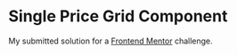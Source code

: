 # Single Price Grid Component
My submitted solution for a [Frontend Mentor](https://www.frontendmentor.io/challenges/single-price-grid-component-5ce41129d0ff452fec5abbbc) challenge.

